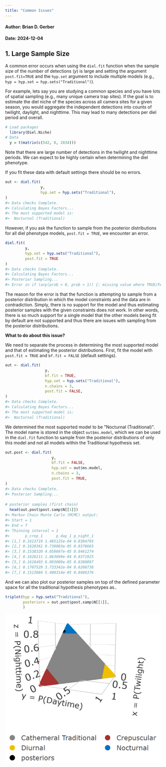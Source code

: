 ```yaml
---
title: "Common Issues"
---
```


#### Author: Brian D. Gerber
#### Date: 2024-12-04



## 1. Large Sample Size



A common error occurs when using the `diel.fit` function when the sample size of the number of detections ($y$) is large and setting the argument `post.fit=TRUE` and the `hyp.set` argument to include multiple models (e.g., `hyp = hyp.set = hyp.sets("Traditional")`).

For example, lets say you are studying a common species and you have lots of spatial sampling (e.g., many unique camera trap sites). If the goal is to estimate the diel niche of the species across all camera sites for a given season, you would aggregate the independent detections into counts of twilight, daylight, and nighttime. This may lead to many detections per diel period and overall.


``` r
# Load packages
  library(Diel.Niche)
# Data
  y = t(matrix(c(542, 0, 2834)))
```

Note that there are large number of detections in the twilight and nighttime periods. We can expect to be highly certain when determining the diel phenotype.

If you fit these data with default settings there should be no errors.


``` r
out <- diel.fit(
                y,
                hyp.set = hyp.sets("Traditional"),
)
#> Data checks Complete.
#> Calculating Bayes Factors...
#> The most supported model is: 
#>  Nocturnal (Traditional)
```

However, if you ask the function to sample from the posterior distributions for all diel phenotype models, `post.fit = TRUE`, we encounter an error. 


``` r
diel.fit(
         y,
         hyp.set = hyp.sets("Traditional"),
         post.fit = TRUE
)
#> Data checks Complete.
#> Calculating Bayes Factors...
#> Posterior Sampling...
#> Error in if (any(prob < 0, prob > 1)) {: missing value where TRUE/FALSE needed
```

The reason for the error is that the function is attempting to sample from a posterior distribution in which the model constraints and the data are in contradiction. Simply, there is no support for the model and thus estimating posterior samples with the given constraints does not work. In other words, there is so much support for a single model that the other models being fit by default are not supported and thus there are issues with sampling from the posterior distributions. 

**What to do about this issue?**

We need to separate the process in determining the most supported model and that of estimating the posterior distributions. First, fit the model with `post.fit = TRUE` and `bf.fit = FALSE` (default settings). 


``` r
out <- diel.fit(
                  y,
                  bf.fit = TRUE,
                  hyp.set = hyp.sets("Traditional"),  
                  n.chains = 3,
                  post.fit = FALSE,
)
#> Data checks Complete.
#> Calculating Bayes Factors...
#> The most supported model is: 
#>  Nocturnal (Traditional)
```

We determined the most supported model to be "Nocturnal (Traditional)". The model name is stored in the object `out$ms.model`, which we can be used in the `diel.fit` function to sample from the posterior distributions of only this model and not all models within the Traditional hypothesis set.


``` r
out.post <- diel.fit(
                     y,
                     bf.fit = FALSE,
                     hyp.set = out$ms.model,  
                     n.chains = 3,
                     post.fit = TRUE,
)
#> Data checks Complete.
#> Posterior Sampling...

# posterior samples (first chain)
  head(out.post$post.samp$N[[1]])
#> Markov Chain Monte Carlo (MCMC) output:
#> Start = 1 
#> End = 7 
#> Thinning interval = 1 
#>       p_crep_1      p_day_1 p_night_1
#> [1,] 0.1613719 1.485125e-04 0.8384795
#> [2,] 0.1620361 9.738083e-05 0.8378665
#> [3,] 0.1538320 4.058697e-05 0.8461274
#> [4,] 0.1626211 1.863699e-04 0.8371925
#> [5,] 0.1618493 6.093089e-05 0.8380897
#> [6,] 0.1707529 3.733342e-04 0.8288738
#> [7,] 0.1513084 5.400314e-05 0.8486376
```
And we can also plot our posterior samples on top of the defined parameter space for all the traditional hypothesis phenotypes as..


``` r
triplot(hyp = hyp.sets("Traditional"),
        posteriors = out.post$post.samp$N[[1]],
        )
```

![](Rplot.png )

